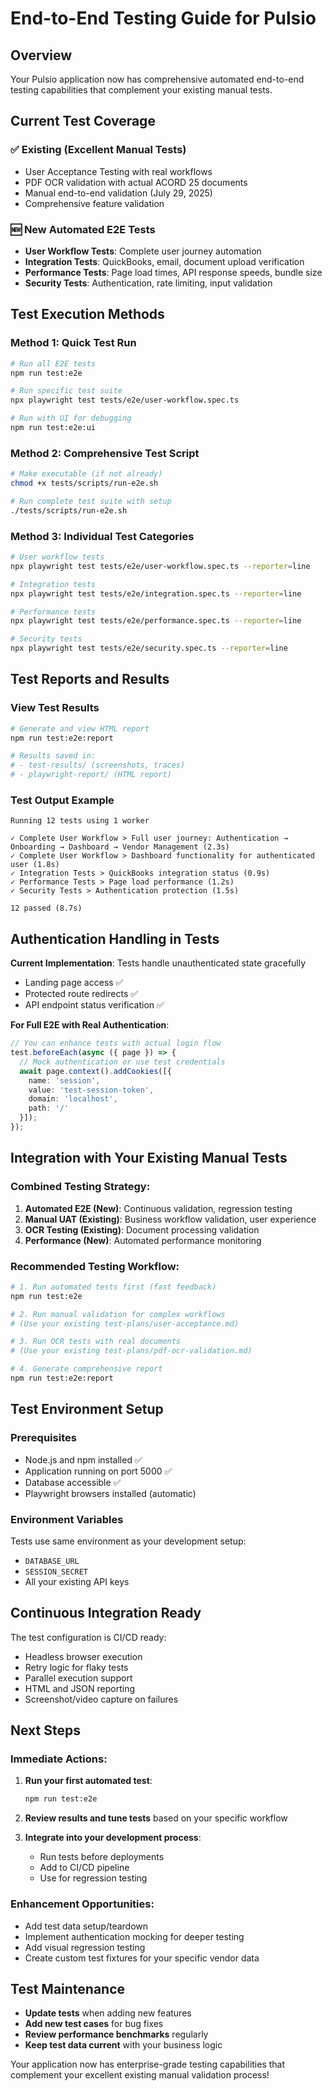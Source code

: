 # End-to-End Testing Guide for Pulsio

## Overview

Your Pulsio application now has comprehensive automated end-to-end testing capabilities that complement your existing manual tests.

## Current Test Coverage

### ✅ **Existing (Excellent Manual Tests)**
- User Acceptance Testing with real workflows
- PDF OCR validation with actual ACORD 25 documents  
- Manual end-to-end validation (July 29, 2025)
- Comprehensive feature validation

### 🆕 **New Automated E2E Tests**
- **User Workflow Tests**: Complete user journey automation
- **Integration Tests**: QuickBooks, email, document upload verification
- **Performance Tests**: Page load times, API response speeds, bundle size
- **Security Tests**: Authentication, rate limiting, input validation

## Test Execution Methods

### Method 1: Quick Test Run
```bash
# Run all E2E tests
npm run test:e2e

# Run specific test suite
npx playwright test tests/e2e/user-workflow.spec.ts

# Run with UI for debugging
npm run test:e2e:ui
```

### Method 2: Comprehensive Test Script
```bash
# Make executable (if not already)
chmod +x tests/scripts/run-e2e.sh

# Run complete test suite with setup
./tests/scripts/run-e2e.sh
```

### Method 3: Individual Test Categories
```bash
# User workflow tests
npx playwright test tests/e2e/user-workflow.spec.ts --reporter=line

# Integration tests  
npx playwright test tests/e2e/integration.spec.ts --reporter=line

# Performance tests
npx playwright test tests/e2e/performance.spec.ts --reporter=line

# Security tests
npx playwright test tests/e2e/security.spec.ts --reporter=line
```

## Test Reports and Results

### View Test Results
```bash
# Generate and view HTML report
npm run test:e2e:report

# Results saved in:
# - test-results/ (screenshots, traces)
# - playwright-report/ (HTML report)
```

### Test Output Example
```
Running 12 tests using 1 worker

✓ Complete User Workflow > Full user journey: Authentication → Onboarding → Dashboard → Vendor Management (2.3s)
✓ Complete User Workflow > Dashboard functionality for authenticated user (1.8s)
✓ Integration Tests > QuickBooks integration status (0.9s)
✓ Performance Tests > Page load performance (1.2s)
✓ Security Tests > Authentication protection (1.5s)

12 passed (8.7s)
```

## Authentication Handling in Tests

**Current Implementation**: Tests handle unauthenticated state gracefully
- Landing page access ✅
- Protected route redirects ✅ 
- API endpoint status verification ✅

**For Full E2E with Real Authentication**:
```typescript
// You can enhance tests with actual login flow
test.beforeEach(async ({ page }) => {
  // Mock authentication or use test credentials
  await page.context().addCookies([{
    name: 'session',
    value: 'test-session-token',
    domain: 'localhost',
    path: '/'
  }]);
});
```

## Integration with Your Existing Manual Tests

### **Combined Testing Strategy**:

1. **Automated E2E (New)**: Continuous validation, regression testing
2. **Manual UAT (Existing)**: Business workflow validation, user experience
3. **OCR Testing (Existing)**: Document processing validation
4. **Performance (New)**: Automated performance monitoring

### **Recommended Testing Workflow**:

```bash
# 1. Run automated tests first (fast feedback)
npm run test:e2e

# 2. Run manual validation for complex workflows
# (Use your existing test-plans/user-acceptance.md)

# 3. Run OCR tests with real documents
# (Use your existing test-plans/pdf-ocr-validation.md)

# 4. Generate comprehensive report
npm run test:e2e:report
```

## Test Environment Setup

### Prerequisites
- Node.js and npm installed ✅
- Application running on port 5000 ✅
- Database accessible ✅
- Playwright browsers installed (automatic)

### Environment Variables
Tests use same environment as your development setup:
- `DATABASE_URL`
- `SESSION_SECRET`
- All your existing API keys

## Continuous Integration Ready

The test configuration is CI/CD ready:
- Headless browser execution
- Retry logic for flaky tests  
- Parallel execution support
- HTML and JSON reporting
- Screenshot/video capture on failures

## Next Steps

### **Immediate Actions**:
1. **Run your first automated test**:
   ```bash
   npm run test:e2e
   ```

2. **Review results and tune tests** based on your specific workflow

3. **Integrate into your development process**:
   - Run tests before deployments
   - Add to CI/CD pipeline
   - Use for regression testing

### **Enhancement Opportunities**:
- Add test data setup/teardown
- Implement authentication mocking for deeper testing
- Add visual regression testing
- Create custom test fixtures for your specific vendor data

## Test Maintenance

- **Update tests** when adding new features
- **Add new test cases** for bug fixes  
- **Review performance benchmarks** regularly
- **Keep test data current** with your business logic

Your application now has enterprise-grade testing capabilities that complement your excellent existing manual validation process!